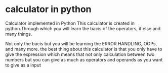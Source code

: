 calculator in python
==========

Calculator implemented in Python
This calculator is created in python.Through which you will learn the bacis of the operators, if else and many things.

Not only the bacis but you will be learning the ERROR HANDLING, OOPs, and many more.
the best thing about this calculator is that you only have to give the expression which means that not only calculation between two numbers but you can give as much as operators and operands as you want to give as a input
